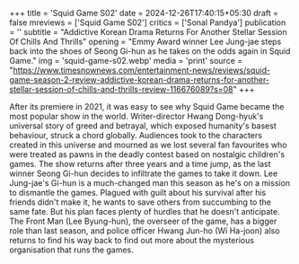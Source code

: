 +++
title = 'Squid Game S02'
date = 2024-12-26T17:40:15+05:30
draft = false
mreviews = ['Squid Game S02']
critics = ['Sonal Pandya']
publication = ''
subtitle = "Addictive Korean Drama Returns For Another Stellar Session Of Chills And Thrills"
opening = "Emmy Award winner Lee Jung-jae steps back into the shoes of Seong Gi-hun as he takes on the odds again in Squid Game."
img = 'squid-game-s02.webp'
media = 'print'
source = "https://www.timesnownews.com/entertainment-news/reviews/squid-game-season-2-review-addictive-korean-drama-returns-for-another-stellar-session-of-chills-and-thrills-review-116676089?s=08"
+++

After its premiere in 2021, it was easy to see why Squid Game became the most popular show in the world. Writer-director Hwang Dong-hyuk's universal story of greed and betrayal, which exposed humanity's basest behaviour, struck a chord globally. Audiences took to the characters created in this universe and mourned as we lost several fan favourites who were treated as pawns in the deadly contest based on nostalgic children's games. The show returns after three years and a time jump, as the last winner Seong Gi-hun decides to infiltrate the games to take it down. Lee Jung-jae's Gi-hun is a much-changed man this season as he's on a mission to dismantle the games. Plagued with guilt about his survival after his friends didn't make it, he wants to save others from succumbing to the same fate. But his plan faces plenty of hurdles that he doesn't anticipate. The Front Man (Lee Byung-hun), the overseer of the game, has a bigger role than last season, and police officer Hwang Jun-ho (Wi Ha-joon) also returns to find his way back to find out more about the mysterious organisation that runs the games.
